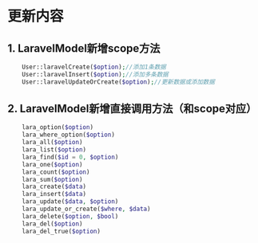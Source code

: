 # 更新内容 #    
   
## 1. LaravelModel新增scope方法 ##

```php
    User::laravelCreate($option);//添加1条数据
    User::laravelInsert($option);//添加多条数据
    User::laravelUpdateOrCreate($option);//更新数据或添加数据
```

## 2. LaravelModel新增直接调用方法（和scope对应） ##

```php
    lara_option($option)
    lara_where_option($option)
    lara_all($option)
    lara_list($option)
    lara_find($id = 0, $option)
    lara_one($option)
    lara_count($option)
    lara_sum($option)
    lara_create($data)
    lara_insert($data)
    lara_update($data, $option)
    lara_update_or_create($where, $data)
    lara_delete($option, $bool)
    lara_del($option)
    lara_del_true($option)
```
